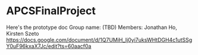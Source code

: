 # APCSFinalProject
Here's the prototype doc
Group name: (TBD)
Members: Jonathan Ho, Kirsten Szeto
https://docs.google.com/document/d/1Q7UMiH_Ij0yi7uksWHtDGH4c1utSSgY0uF96kxaX7Jc/edit?ts=60aacf0a
